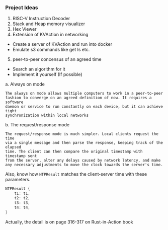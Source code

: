 ### Project Ideas

1. RISC-V Instruction Decoder
2. Stack and Heap memory visualizer
3. Hex Viewer
4. Extension of KVAction in networking
- Create a server of KVAction and run into docker
- Emulate s3 commands like get ls etc.

5. peer-to-peer concensus of an agreed time
- Search an algorithm for it
- Implement it yourself (If possible)

a. Always on mode

```
The always on mode allows multiple computers to work in a peer-to-peer
fashion to converge on an agreed definition of now. It requires a software
daemon or service to run constantly on each device, but it can achieve tight
synchronization within local networks
```

b. The request/response mode
```
The request/response mode is much simpler. Local clients request the time
via a single message and then parse the response, keeping track of the elapsed
time. The client can then compare the original timestamp with timestamp sent
from the server, alter any delays caused by network latency, and make 
any necessary adjustments to move the clock towards the server's time.
```

Also, know how `NTPResult` matches the client-server time with these parameters.

```rust
NTPResult {
    t1: t1,
    t2: t2,
    t3: t3,
    t4: t4,
}
```

Actually, the detail is on page 316-317 on Rust-in-Action book
